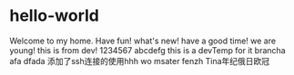 # hello-world
Welcome to my home.
Have fun!
what's new!
have a good time!
we are young!
this is from dev!
1234567
abcdefg
this is a devTemp for it brancha
afa dfada
添加了ssh连接的使用hhh
wo msater fenzh Tina年纪俄日欧冠 
